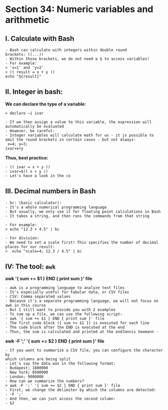 # Section 34: Numeric variables and arithmetic

## I. Calculate with Bash
```
- Bash can calculate with integers within double round
brackets: ((...))
- Within those brackets, we do not need a $ to access variables!
- For example:
> 'x=1' and 'y=2'
> (( result = x + y ))
echo "${result}"
```

## II. Integer in bash:

**We can declare the type of a variable:**
```
> declare –i ivar

- If we then assign a value to this variable, the expression will automatically be evaluated
- However, be careful:
- Integer variables will calculate math for us - it is possible to omit the round brackets in certain cases - but not always:
 x=4; y=3;
ivar=x+y
```

**Thus, best practice:**
```
- (( ivar = x + y ))
- ivar=$(( x + y ))
- Let's have a look in the co
```

## III. Decimal numbers in Bash
```
- bc: (basic calculator):
- It's a whole numerical programming language
- But usually, we only use it for floating point calculations in Bash
- It takes a string, and then runs the commands from that string

- For example:
> echo "12.3 + 4.5" | bc

- For division:
- We need to set a scale first! This specifies the number of decimal places for our result:
>  echo "scale=4; 12.3 / 4.5" | bc
```

## IV: The tool: `awk`

**awk '{ sum += $1 } END { print sum }' file**
```
- awk is a programming language to analyze text files
- It's especially useful for tabular data, or CSV files
- CSV: Comma separated values
- Because it's a separate programming language, we will not focus on awk in this course
- But I still want to provide you with 2 examples
- To sum up a file, we can use the following script:
- awk '{ sum += $1 } END { print sum }' file
- The first code block ({ sum += $1 }) is executed for each line
- The code block after the END is executed at the end
- Thus, the sum is calculated and printed at the endJannis Seemann -
```

**awk -F ';' '{ sum += $2 } END { print sum }' file**
```
- If you want to summarize a CSV file, you can configure the character by
which columns are being split
- Let's say the data was in the following format:
- Budapest; 1800000
- New York; 8500000
- London; 9000000
- How can we summarize the numbers?
> awk -F ';' '{ sum += $2 } END { print sum }' file
- First, we change the delimiter by which the columns are detected:
- -F ';'
- And then, we can just access the second column:
- $2
```